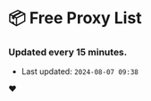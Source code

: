 # :package: Free Proxy List
### Updated every 15 minutes.

- Last updated: `2024-08-07 09:38`

:heart:
